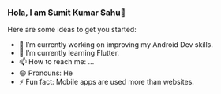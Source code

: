 ### Hola, I am Sumit Kumar Sahu👋

Here are some ideas to get you started:

- 🔭 I’m currently working on improving my Android Dev skills.
- 🌱 I’m currently learning Flutter.
- 📫 How to reach me: ...
- 😄 Pronouns: He
- ⚡ Fun fact: Mobile apps are used more than websites.
